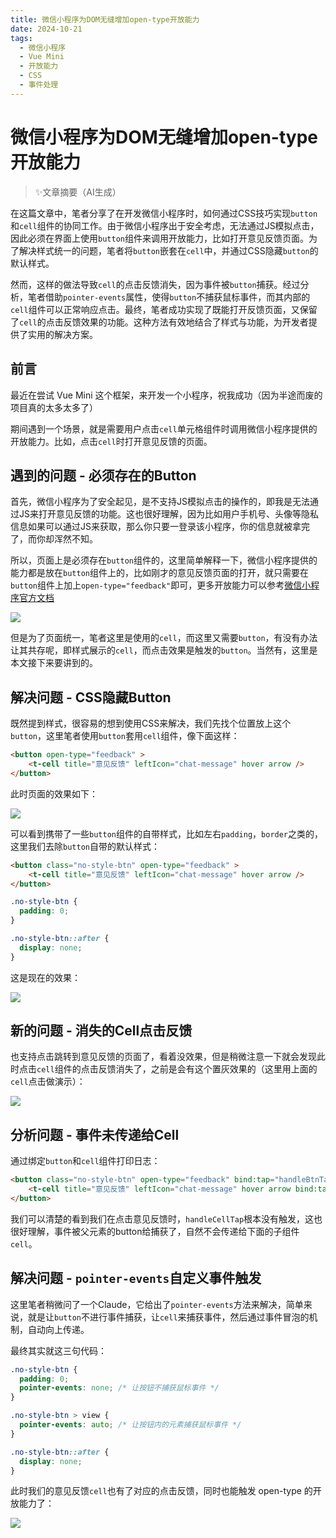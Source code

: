 ```yaml
---
title: 微信小程序为DOM无缝增加open-type开放能力
date: 2024-10-21
tags: 
  - 微信小程序
  - Vue Mini
  - 开放能力
  - CSS
  - 事件处理
---
```

# 微信小程序为DOM无缝增加open-type开放能力

> ✨文章摘要（AI生成）

<!-- DESC SEP -->

在这篇文章中，笔者分享了在开发微信小程序时，如何通过CSS技巧实现`button`和`cell`组件的协同工作。由于微信小程序出于安全考虑，无法通过JS模拟点击，因此必须在界面上使用`button`组件来调用开放能力，比如打开意见反馈页面。为了解决样式统一的问题，笔者将`button`嵌套在`cell`中，并通过CSS隐藏`button`的默认样式。

然而，这样的做法导致`cell`的点击反馈消失，因为事件被`button`捕获。经过分析，笔者借助`pointer-events`属性，使得`button`不捕获鼠标事件，而其内部的`cell`组件可以正常响应点击。最终，笔者成功实现了既能打开反馈页面，又保留了`cell`的点击反馈效果的功能。这种方法有效地结合了样式与功能，为开发者提供了实用的解决方案。

<!-- DESC SEP -->

## 前言

最近在尝试 Vue Mini 这个框架，来开发一个小程序，祝我成功（因为半途而废的项目真的太多太多了）

期间遇到一个场景，就是需要用户点击`cell`单元格组件时调用微信小程序提供的开放能力。比如，点击`cell`时打开意见反馈的页面。
## 遇到的问题 - 必须存在的Button

首先，微信小程序为了安全起见，是不支持JS模拟点击的操作的，即我是无法通过JS来打开意见反馈的功能。这也很好理解，因为比如用户手机号、头像等隐私信息如果可以通过JS来获取，那么你只要一登录该小程序，你的信息就被拿完了，而你却浑然不知。

所以，页面上是必须存在`button`组件的，这里简单解释一下，微信小程序提供的能力都是放在`button`组件上的，比如刚才的意见反馈页面的打开，就只需要在`button`组件上加上`open-type="feedback"`即可，更多开放能力可以参考[微信小程序官方文档](https://developers.weixin.qq.com/miniprogram/dev/component/button.html)

![](https://oss.justin3go.com/blogs/Pasted%20image%2020241021152722.png)

但是为了页面统一，笔者这里是使用的`cell`，而这里又需要`button`，有没有办法让其共存呢，即样式展示的`cell`，而点击效果是触发的`button`。当然有，这里是本文接下来要讲到的。

## 解决问题 - CSS隐藏Button

既然提到样式，很容易的想到使用CSS来解决，我们先找个位置放上这个`button`，这里笔者使用`button`套用`cell`组件，像下面这样：

```html
<button open-type="feedback" >
	<t-cell title="意见反馈" leftIcon="chat-message" hover arrow />
</button>
```

此时页面的效果如下：

![](https://oss.justin3go.com/blogs/Pasted%20image%2020241021154639.png)

可以看到携带了一些`button`组件的自带样式，比如左右`padding`，`border`之类的，这里我们去除`button`自带的默认样式：

```html
<button class="no-style-btn" open-type="feedback" >
	<t-cell title="意见反馈" leftIcon="chat-message" hover arrow />
</button>
```

```css
.no-style-btn {
  padding: 0;
}

.no-style-btn::after {
  display: none;
}
```

这是现在的效果：

![](https://oss.justin3go.com/blogs/Pasted%20image%2020241021160054.png)

## 新的问题 - 消失的Cell点击反馈

也支持点击跳转到意见反馈的页面了，看着没效果，但是稍微注意一下就会发现此时点击`cell`组件的点击反馈消失了，之前是会有这个置灰效果的（这里用上面的`cell`点击做演示）：

![](https://oss.justin3go.com/blogs/Pasted%20image%2020241021160242.png)

## 分析问题 - 事件未传递给Cell

通过绑定`button`和`cell`组件打印日志：

```html
<button class="no-style-btn" open-type="feedback" bind:tap="handleBtnTap" >
	<t-cell title="意见反馈" leftIcon="chat-message" hover arrow bind:tap="handleCellTap" />
</button>
```

我们可以清楚的看到我们在点击意见反馈时，`handleCellTap`根本没有触发，这也很好理解，事件被父元素的button给捕获了，自然不会传递给下面的子组件`cell`。

## 解决问题 - `pointer-events`自定义事件触发

这里笔者稍微问了一个Claude，它给出了`pointer-events`方法来解决，简单来说，就是让`button`不进行事件捕获，让`cell`来捕获事件，然后通过事件冒泡的机制，自动向上传递。

最终其实就这三句代码：

```css
.no-style-btn {
  padding: 0;
  pointer-events: none; /* 让按钮不捕获鼠标事件 */
}

.no-style-btn > view {
  pointer-events: auto; /* 让按钮内的元素捕获鼠标事件 */
}

.no-style-btn::after {
  display: none;
}
```

此时我们的意见反馈`cell`也有了对应的点击反馈，同时也能触发 open-type 的开放能力了：

![](https://oss.justin3go.com/blogs/Pasted%20image%2020241021161142.png)